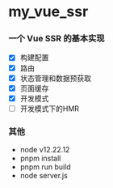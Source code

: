 # my_vue_ssr

### 一个 Vue SSR 的基本实现
- [x] 构建配置
- [x] 路由
- [x] 状态管理和数据预获取
- [x] 页面缓存
- [x] 开发模式
- [ ] 开发模式下的HMR

### 其他
- node v12.22.12
- pnpm install
- pnpm run build
- node server.js

